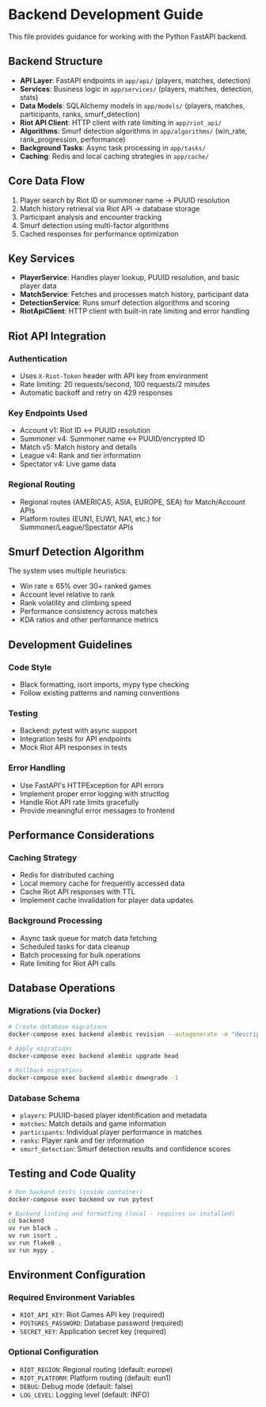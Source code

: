 # Backend Development Guide

This file provides guidance for working with the Python FastAPI backend.

## Backend Structure

- **API Layer**: FastAPI endpoints in `app/api/` (players, matches, detection)
- **Services**: Business logic in `app/services/` (players, matches, detection, stats)
- **Data Models**: SQLAlchemy models in `app/models/` (players, matches, participants, ranks, smurf_detection)
- **Riot API Client**: HTTP client with rate limiting in `app/riot_api/`
- **Algorithms**: Smurf detection algorithms in `app/algorithms/` (win_rate, rank_progression, performance)
- **Background Tasks**: Async task processing in `app/tasks/`
- **Caching**: Redis and local caching strategies in `app/cache/`

## Core Data Flow

1. Player search by Riot ID or summoner name → PUUID resolution
2. Match history retrieval via Riot API → database storage
3. Participant analysis and encounter tracking
4. Smurf detection using multi-factor algorithms
5. Cached responses for performance optimization

## Key Services

- **PlayerService**: Handles player lookup, PUUID resolution, and basic player data
- **MatchService**: Fetches and processes match history, participant data
- **DetectionService**: Runs smurf detection algorithms and scoring
- **RiotApiClient**: HTTP client with built-in rate limiting and error handling

## Riot API Integration

### Authentication
- Uses `X-Riot-Token` header with API key from environment
- Rate limiting: 20 requests/second, 100 requests/2 minutes
- Automatic backoff and retry on 429 responses

### Key Endpoints Used
- Account v1: Riot ID ↔ PUUID resolution
- Summoner v4: Summoner name ↔ PUUID/encrypted ID
- Match v5: Match history and details
- League v4: Rank and tier information
- Spectator v4: Live game data

### Regional Routing
- Regional routes (AMERICAS, ASIA, EUROPE, SEA) for Match/Account APIs
- Platform routes (EUN1, EUW1, NA1, etc.) for Summoner/League/Spectator APIs

## Smurf Detection Algorithm

The system uses multiple heuristics:
- Win rate ≥ 65% over 30+ ranked games
- Account level relative to rank
- Rank volatility and climbing speed
- Performance consistency across matches
- KDA ratios and other performance metrics

## Development Guidelines

### Code Style
- Black formatting, isort imports, mypy type checking
- Follow existing patterns and naming conventions

### Testing
- Backend: pytest with async support
- Integration tests for API endpoints
- Mock Riot API responses in tests

### Error Handling
- Use FastAPI's HTTPException for API errors
- Implement proper error logging with structlog
- Handle Riot API rate limits gracefully
- Provide meaningful error messages to frontend

## Performance Considerations

### Caching Strategy
- Redis for distributed caching
- Local memory cache for frequently accessed data
- Cache Riot API responses with TTL
- Implement cache invalidation for player data updates

### Background Processing
- Async task queue for match data fetching
- Scheduled tasks for data cleanup
- Batch processing for bulk operations
- Rate limiting for Riot API calls

## Database Operations

### Migrations (via Docker)
```bash
# Create database migrations
docker-compose exec backend alembic revision --autogenerate -m "description"

# Apply migrations
docker-compose exec backend alembic upgrade head

# Rollback migrations
docker-compose exec backend alembic downgrade -1
```

### Database Schema
- `players`: PUUID-based player identification and metadata
- `matches`: Match details and game information
- `participants`: Individual player performance in matches
- `ranks`: Player rank and tier information
- `smurf_detection`: Smurf detection results and confidence scores

## Testing and Code Quality

```bash
# Run backend tests (inside container)
docker-compose exec backend uv run pytest

# Backend linting and formatting (local - requires uv installed)
cd backend
uv run black .
uv run isort .
uv run flake8 .
uv run mypy .
```

## Environment Configuration

### Required Environment Variables
- `RIOT_API_KEY`: Riot Games API key (required)
- `POSTGRES_PASSWORD`: Database password (required)
- `SECRET_KEY`: Application secret key (required)

### Optional Configuration
- `RIOT_REGION`: Regional routing (default: europe)
- `RIOT_PLATFORM`: Platform routing (default: eun1)
- `DEBUG`: Debug mode (default: false)
- `LOG_LEVEL`: Logging level (default: INFO)